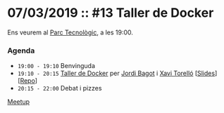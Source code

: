 # 07/03/2019 :: #13 Taller de Docker

Ens veurem al [Parc Tecnològic](http://www.openstreetmap.org/way/63929565), a les 19:00.

### Agenda

- `19:00 - 19:10`  Benvinguda
- `19:10 - 20:15`  [Taller de Docker](https://github.com/pygrn/xerrades/issues/41) per [Jordi Bagot](https://github.com/jbagot) i [Xavi Torelló](https://github.com/XaviTorello) [[Slides](https://github.com/pygrn/docker101/blob/master/workshop/Docker101_lab.slides.pdf)] [[Repo](https://github.com/pygrn/docker101/tree/master/workshop)]
- `20:15 - 22:00`  Debat i pizzes

[Meetup](https://www.meetup.com/PythonGirona/events/259345486/)
